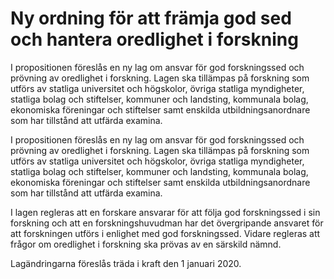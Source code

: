 # Ny ordning för att främja god sed och hantera oredlighet i forskning

I propositionen föreslås en ny lag om ansvar för god forskningssed och prövning av oredlighet i forskning. Lagen ska tillämpas på forskning som utförs av statliga universitet och högskolor, övriga statliga myndigheter, statliga bolag och stiftelser, kommuner och landsting, kommunala bolag, ekonomiska föreningar och stiftelser samt enskilda utbildningsanordnare som har tillstånd att utfärda examina.

I propositionen föreslås en ny lag om ansvar för god forskningssed och prövning av oredlighet i forskning. Lagen ska tillämpas på forskning som utförs av statliga universitet och högskolor, övriga statliga myndigheter, statliga bolag och stiftelser, kommuner och landsting, kommunala bolag, ekonomiska föreningar och stiftelser samt enskilda utbildningsanordnare som har tillstånd att utfärda examina.

I lagen regleras att en forskare ansvarar för att följa god forskningssed i sin forskning och att en forskningshuvudman har det övergripande ansvaret för att forskningen utförs i enlighet med god forskningssed. Vidare regleras att frågor om oredlighet i forskning ska prövas av en särskild nämnd.

Lagändringarna föreslås träda i kraft den 1 januari 2020.
